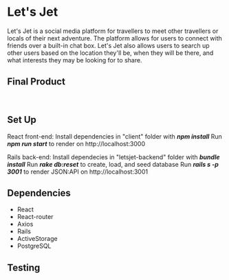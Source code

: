 # Let's Jet

Let's Jet is a social media platform for travellers to meet other travellers or locals of their next adventure. The platform allows for users to connect with friends over a built-in chat box. Let's Jet also allows users to search up other users based on the location they'll be, when they will be there, and what interests they may be looking for to share. 

## Final Product
![]()
![]()
![]()

## Set Up

React front-end:
Install dependencies in "client" folder with ***npm install***
Run ***npm run start*** to render on http://localhost:3000

Rails back-end:
Install dependecies in "letsjet-backend" folder with ***bundle install***
Run ***rake db:reset*** to create, load, and seed database
Run ***rails s -p 3001*** to render JSON:API on http://localhost:3001

## Dependencies
* React
* React-router
* Axios 
* Rails 
* ActiveStorage
* PostgreSQL

## Testing
